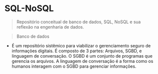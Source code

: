 # SQL-NoSQL

> Repositório conceitual de banco de dados, SQL, NoSQL e sua reflexão na engenharia de dados.

> Banco de dados 

* É um repositório sistêmico para viabilizar o gerenciamento seguro de informações digitais. É composto de 3 partes: Arquivos, SGBD, e linguagem de conversação. O SGBD é um conjunto de programas que gerencia os arquivos. A linguagem de conversação é a forma como os humanos interagem com o SGBD para gerenciar informações. 
